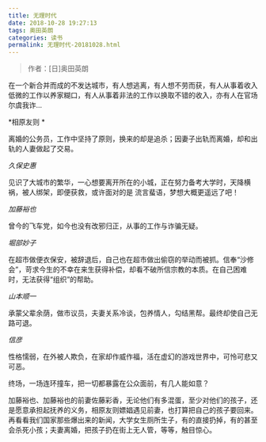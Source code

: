 ```yaml
---
title: 无理时代
date: 2018-10-28 19:27:13
tags: 奥田英朗
categories: 读书
permalink: 无理时代-20181028.html
---
```

> 作者：[日]奥田英朗

在一个新合并而成的不发达城市，有人想逃离，有人想不劳而获，有人从事着收入低微的工作以养家糊口，有人从事着非法的工作以换取不错的收入，亦有人在官场尔虞我诈... 

*相原友则 * 

离婚的公务员，工作中坚持了原则，换来的却是追杀；因妻子出轨而离婚，却和出轨的人妻做起了交易。 

*久保史惠*    

见识了大城市的繁华，一心想要离开所在的小城，正在努力备考大学时，天降横祸，被人绑架，即便获救，或许面对的是 流言蜚语，梦想大概更遥远了吧！ 

*加藤裕也*

曾今的飞车党，如今也没有改邪归正，从事的工作与诈骗无疑。 

*堀部妙子*

在超市做便衣保安，被辞退后，自己也在超市做出偷窃的举动而被抓。信奉“沙修会”，苛求今生的不幸在来生获得补偿，却看不破所信宗教的本质。在自己困难时，无法获得“组织”的帮助。 

*山本顺一*

承蒙父辈余荫，做市议员，夫妻关系冷谈，包养情人，勾结黑帮。最终却使自己无路可退。 

*信彦*

性格懦弱，在外被人欺负，在家却作威作福，活在虚幻的游戏世界中，可怜可悲又可恶。 



终场，一场连环撞车，把一切都暴露在公众面前，有几人能如意？ 



加藤裕也、加藤裕也的前妻佐藤彩香，无论他们有多混蛋，至少对他们的孩子，还是愿意承担起抚养的义务，相原友则嫖娼遇见前妻，也打算把自己的孩子要回来。再看看我们国家那些爆出来的新闻，大学女生厕所生子，有的直接扔掉，有的甚至会杀死小孩；夫妻离婚，把孩子扔在街上无人管，等等，触目惊心。











